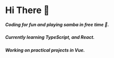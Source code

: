 # Hi There 👋

##### Coding for fun and playing samba in free time 🥁.
##### Currently learning TypeScript, and React. 
##### Working on practical projects in Vue.

